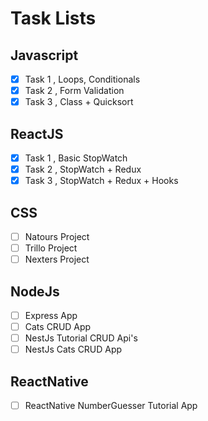 # Task Lists

## Javascript

-   [x] Task 1 , Loops, Conditionals
-   [x] Task 2 , Form Validation
-   [x] Task 3 , Class + Quicksort

## ReactJS

-   [x] Task 1 , Basic StopWatch
-   [x] Task 2 , StopWatch + Redux
-   [x] Task 3 , StopWatch + Redux + Hooks

## CSS

-   [ ] Natours Project
-   [ ] Trillo Project
-   [ ] Nexters Project

## NodeJs

-   [ ] Express App
-   [ ] Cats CRUD App
-   [ ] NestJs Tutorial CRUD Api's
-   [ ] NestJs Cats CRUD App

## ReactNative

-   [ ] ReactNative NumberGuesser Tutorial App
